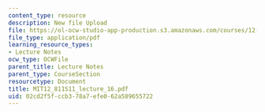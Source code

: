 ```yaml
---
content_type: resource
description: New file Upload
file: https://ol-ocw-studio-app-production.s3.amazonaws.com/courses/12-811-tropical-meteorology-spring-2011/02cd2f5fccb378a7efe062a589655722_MIT12_811S11_lecture_16.pdf
file_type: application/pdf
learning_resource_types:
- Lecture Notes
ocw_type: OCWFile
parent_title: Lecture Notes
parent_type: CourseSection
resourcetype: Document
title: MIT12_811S11_lecture_16.pdf
uid: 02cd2f5f-ccb3-78a7-efe0-62a589655722
---
```

